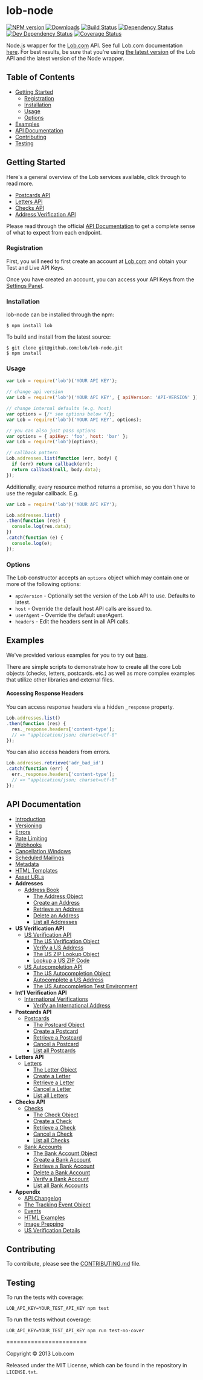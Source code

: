 # lob-node

[downloads-image]: http://img.shields.io/npm/dm/lob.svg
[npm-url]: https://npmjs.org/package/lob
[npm-image]: https://badge.fury.io/js/lob.svg
[travis-url]: https://travis-ci.org/lob/lob-node
[travis-image]: https://travis-ci.org/lob/lob-node.svg?branch=master
[depstat-url]: https://david-dm.org/Lob/Lob-node
[depstat-image]: https://david-dm.org/Lob/Lob-node.svg

[![NPM version][npm-image]][npm-url] [![Downloads][downloads-image]][npm-url]  [![Build Status](https://travis-ci.org/lob/lob-node.svg?branch=master)](https://travis-ci.org/lob/lob-node) [![Dependency Status](https://david-dm.org/lob/lob-node.svg)](https://david-dm.org/lob/lob-node) [![Dev Dependency Status](https://david-dm.org/lob/lob-node/dev-status.svg)](https://david-dm.org/lob/lob-node) [![Coverage Status](https://coveralls.io/repos/lob/lob-node/badge.svg?branch=master)](https://coveralls.io/r/lob/lob-node?branch=master)

Node.js wrapper for the [Lob.com](https://lob.com) API. See full Lob.com documentation [here](https://lob.com/docs/node). For best results, be sure that you're using [the latest version](https://lob.com/docs/node#version) of the Lob API and the latest version of the Node wrapper.

## Table of Contents

- [Getting Started](#getting-started)
  - [Registration](#registration)
  - [Installation](#installation)
  - [Usage](#usage)
  - [Options](#options)
- [Examples](#examples)
- [API Documentation](#api-documentation)
- [Contributing](#contributing)
- [Testing](#testing)

## Getting Started

Here's a general overview of the Lob services available, click through to read more.

- [Postcards API](https://lob.com/services/postcards)
- [Letters API](https://lob.com/services/letters)
- [Checks API](https://lob.com/services/checks)
- [Address Verification API](https://lob.com/services/verifications)

Please read through the official [API Documentation](#api-documentation) to get a complete sense of what to expect from each endpoint.

### Registration

First, you will need to first create an account at [Lob.com](https://dashboard.lob.com/#/register) and obtain your Test and Live API Keys.

Once you have created an account, you can access your API Keys from the [Settings Panel](https://dashboard.lob.com/#/settings).

### Installation

lob-node can be installed through the npm:

```
$ npm install lob
```

To build and install from the latest source:

```
$ git clone git@github.com:lob/lob-node.git
$ npm install
```

### Usage
```javascript
var Lob = require('lob')('YOUR API KEY');

// change api version
var Lob = require('lob')('YOUR API KEY', { apiVersion: 'API-VERSION' });

// change internal defaults (e.g. host)
var options = {/* see options below */};
var Lob = require('lob')('YOUR API KEY', options);

// you can also just pass options
var options = { apiKey: 'foo', host: 'bar' };
var Lob = require('lob')(options);

// callback pattern
Lob.addresses.list(function (err, body) {
  if (err) return callback(err);
  return callback(null, body.data);
});
```

Additionally, every resource method returns a promise, so you don't have to use the regular callback. E.g.

```javascript
var Lob = require('lob')('YOUR API KEY');

Lob.addresses.list()
.then(function (res) {
  console.log(res.data);
})
.catch(function (e) {
  console.log(e);
});
```

### Options
The Lob constructor accepts an `options` object which may contain one or more of the following options:

* `apiVersion` - Optionally set the version of the Lob API to use. Defaults to latest.
* `host` - Override the default host API calls are issued to.
* `userAgent` - Override the default userAgent.
* `headers` - Edit the headers sent in all API calls.

## Examples

We've provided various examples for you to try out [here](https://github.com/lob/lob-node/tree/master/examples).

There are simple scripts to demonstrate how to create all the core Lob objects (checks, letters, postcards. etc.) as well as more complex examples that utilize other libraries and external files.

#### Accessing Response Headers

You can access response headers via a hidden `_response` property.

```js
Lob.addresses.list()
.then(function (res) {
  res._response.headers['content-type'];
  // => "application/json; charset=utf-8"
});
```

You can also access headers from errors.

```js
Lob.addresses.retrieve('adr_bad_id')
.catch(function (err) {
  err._response.headers['content-type'];
  // => "application/json; charset=utf-8"
});
```

## API Documentation

- [Introduction](https://lob.com/docs/node#introduction)
- [Versioning](https://lob.com/docs/node#version)
- [Errors](https://lob.com/docs/node#errors)
- [Rate Limiting](https://lob.com/docs/node#rate-limits)
- [Webhooks](https://lob.com/docs/node#webhooks)
- [Cancellation Windows](https://lob.com/docs/node#cancellation)
- [Scheduled Mailings](https://lob.com/docs/node#scheduled)
- [Metadata](https://lob.com/docs/node#metadata)
- [HTML Templates](https://lob.com/docs/node#templates)
- [Asset URLs](https://lob.com/docs/node#urls)
- **Addresses**
  - [Address Book](https://lob.com/docs/node#addresses)
    - [The Address Object](https://lob.com/docs/node#addresses_object)
    - [Create an Address](https://lob.com/docs/node#addresses_create)
    - [Retrieve an Address](https://lob.com/docs/node#addresses_retrieve)
    - [Delete an Address](https://lob.com/docs/node#addresses_delete)
    - [List all Addresses](https://lob.com/docs/node#addresses_list)
- **US Verification API**
  - [US Verification API](https://lob.com/docs/node#us_verifications)
    - [The US Verification Object](https://lob.com/docs/node#us_verifications_object)
    - [Verify a US Address](https://lob.com/docs/node#us_verifications_create)
    - [The US ZIP Lookup Object](https://lob.com/docs/node#us_zip_lookups_object)
    - [Lookup a US ZIP Code](https://lob.com/docs/node#us_zip_lookups_create)
  - [US Autocompletion API](https://lob.com/docs/node#us_autocompletions)
    - [The US Autocompletion Object](https://lob.com/docs/node#us_autocompletions_object)
    - [Autocomplete a US Address](https://lob.com/docs/node#us_autocompletions_create)
    - [The US Autocompletion Test Environment](https://lob.com/docs/node#us-autocompletions-test-environment)
- **Int'l Verification API**
  - [International Verifications](https://lob.com/docs/node#intl_verifications)
    - [Verify an International Address](https://lob.com/docs/node#intl_verifications_create)
- **Postcards API**
  - [Postcards](https://lob.com/docs/node#postcards)
    - [The Postcard Object](https://lob.com/docs/node#postcards_object)
    - [Create a Postcard](https://lob.com/docs/node#postcards_create)
    - [Retrieve a Postcard](https://lob.com/docs/node#postcards_retrieve)
    - [Cancel a Postcard](https://lob.com/docs/node#postcards_delete)
    - [List all Postcards](https://lob.com/docs/node#postcards_list)
- **Letters API**
  - [Letters](https://lob.com/docs/node#letters)
    - [The Letter Object](https://lob.com/docs/node#letters_object)
    - [Create a Letter](https://lob.com/docs/node#letters_create)
    - [Retrieve a Letter](https://lob.com/docs/node#letters_retrieve)
    - [Cancel a Letter](https://lob.com/docs/node#letters_delete)
    - [List all Letters](https://lob.com/docs/node#letters_list)
- **Checks API**
  - [Checks](https://lob.com/docs/node#checks)
    - [The Check Object](https://lob.com/docs/node#checks_object)
    - [Create a Check](https://lob.com/docs/node#checks_create)
    - [Retrieve a Check](https://lob.com/docs/node#checks_retrieve)
    - [Cancel a Check](https://lob.com/docs/node#checks_delete)
    - [List all Checks](https://lob.com/docs/node#checks_list)
  - [Bank Accounts](https://lob.com/docs/node#bank-accounts)
    - [The Bank Account Object](https://lob.com/docs/node#bankaccounts_object)
    - [Create a Bank Account](https://lob.com/docs/node#bankaccounts_create)
    - [Retrieve a Bank Account](https://lob.com/docs/node#bankaccounts_retrieve)
    - [Delete a Bank Account](https://lob.com/docs/node#bankaccounts_delete)
    - [Verify a Bank Account](https://lob.com/docs/node#bankaccounts_verify)
    - [List all Bank Accounts](https://lob.com/docs/node#bankaccounts_list)
- **Appendix**
  - [API Changelog](https://lob.com/docs/node#changelog)
  - [The Tracking Event Object](https://lob.com/docs/node#tracking_event_object)
  - [Events](https://lob.com/docs/node#events)
  - [HTML Examples](https://lob.com/docs/node#html-examples)
  - [Image Prepping](https://lob.com/docs/node#prepping)
  - [US Verification Details](https://lob.com/docs/node#us_verification_details)

## Contributing

To contribute, please see the [CONTRIBUTING.md](https://github.com/lob/lob-node/blob/master/CONTRIBUTING.md) file.

## Testing

To run the tests with coverage:

    LOB_API_KEY=YOUR_TEST_API_KEY npm test

To run the tests without coverage:

    LOB_API_KEY=YOUR_TEST_API_KEY npm run test-no-cover

=======================

Copyright &copy; 2013 Lob.com

Released under the MIT License, which can be found in the repository in `LICENSE.txt`.
